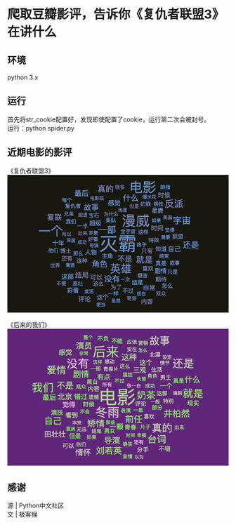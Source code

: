 # 爬取豆瓣影评，告诉你《复仇者联盟3》在讲什么

## 环境
python 3.x


## 运行
首先将str_cookie配置好，发现即使配置了cookie，运行第二次会被封号。 <br>
运行：python spider.py <br>

## 近期电影的影评
《复仇者联盟3》 <br>
![image](https://raw.githubusercontent.com/zhonghaoling/spider/master/douban_movie_jieba/photos/fuchou.jpg) <br>

《后来的我们》 <br>
![image](https://raw.githubusercontent.com/zhonghaoling/spider/master/douban_movie_jieba/photos/women.jpg)

## 感谢
源 | Python中文社区 <br>
文 | 极客猴